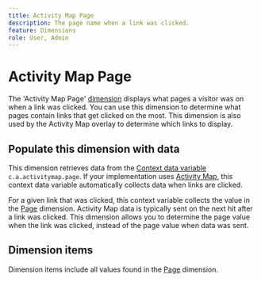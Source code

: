 ```yaml
---
title: Activity Map Page
description: The page name when a link was clicked.
feature: Dimensions
role: User, Admin
---
```

# Activity Map Page

The 'Activity Map Page' [dimension](overview.md) displays what pages a visitor was on when a link was clicked. You can use this dimension to determine what pages contain links that get clicked on the most. This dimension is also used by the Activity Map overlay to determine which links to display.

## Populate this dimension with data

This dimension retrieves data from the [Context data variable](/help/implement/vars/page-vars/contextdata.md) `c.a.activitymap.page`. If your implementation uses [Activity Map](/help/analyze/activity-map/overview.md), this context data variable automatically collects data when links are clicked.

For a given link that was clicked, this context variable collects the value in the [Page](page.md) dimension. Activity Map data is typically sent on the next hit after a link was clicked. This dimension allows you to determine the page value when the link was clicked, instead of the page value when data was sent.

## Dimension items

Dimension items include all values found in the [Page](page.md) dimension.
